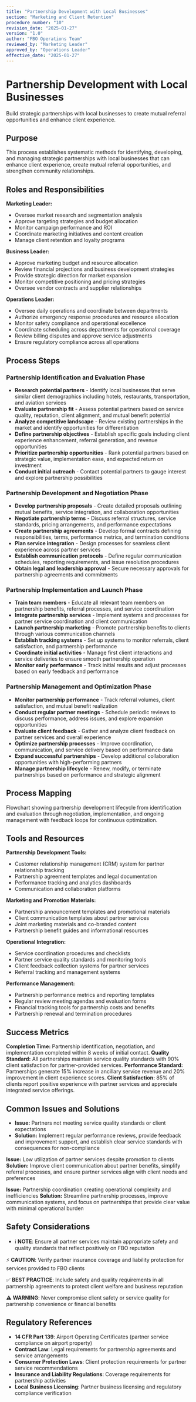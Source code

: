```yaml
---
title: "Partnership Development with Local Businesses"
section: "Marketing and Client Retention"
procedure_number: "10"
revision_date: "2025-01-27"
version: "1.0"
author: "FBO Operations Team"
reviewed_by: "Marketing Leader"
approved_by: "Operations Leader"
effective_date: "2025-01-27"
---
```


# Partnership Development with Local Businesses

Build strategic partnerships with local businesses to create mutual referral opportunities and enhance client experience.

## Purpose

This process establishes systematic methods for identifying, developing, and managing strategic partnerships with local businesses that can enhance client experience, create mutual referral opportunities, and strengthen community relationships.

## Roles and Responsibilities

**Marketing Leader:**

- Oversee market research and segmentation analysis
- Approve targeting strategies and budget allocation
- Monitor campaign performance and ROI
- Coordinate marketing initiatives and content creation
- Manage client retention and loyalty programs

**Business Leader:**

- Approve marketing budget and resource allocation
- Review financial projections and business development strategies
- Provide strategic direction for market expansion
- Monitor competitive positioning and pricing strategies
- Oversee vendor contracts and supplier relationships

**Operations Leader:**

- Oversee daily operations and coordinate between departments
- Authorize emergency response procedures and resource allocation
- Monitor safety compliance and operational excellence
- Coordinate scheduling across departments for operational coverage
- Review billing disputes and approve service adjustments
- Ensure regulatory compliance across all operations
## Process Steps

### Partnership Identification and Evaluation Phase

- **Research potential partners** - Identify local businesses that serve similar client demographics including hotels, restaurants, transportation, and aviation services
- **Evaluate partnership fit** - Assess potential partners based on service quality, reputation, client alignment, and mutual benefit potential
- **Analyze competitive landscape** - Review existing partnerships in the market and identify opportunities for differentiation
- **Define partnership objectives** - Establish specific goals including client experience enhancement, referral generation, and revenue opportunities
- **Prioritize partnership opportunities** - Rank potential partners based on strategic value, implementation ease, and expected return on investment
- **Conduct initial outreach** - Contact potential partners to gauge interest and explore partnership possibilities

### Partnership Development and Negotiation Phase

- **Develop partnership proposals** - Create detailed proposals outlining mutual benefits, service integration, and collaboration opportunities
- **Negotiate partnership terms** - Discuss referral structures, service standards, pricing arrangements, and performance expectations
- **Create partnership agreements** - Develop formal contracts defining responsibilities, terms, performance metrics, and termination conditions
- **Plan service integration** - Design processes for seamless client experience across partner services
- **Establish communication protocols** - Define regular communication schedules, reporting requirements, and issue resolution procedures
- **Obtain legal and leadership approval** - Secure necessary approvals for partnership agreements and commitments

### Partnership Implementation and Launch Phase

- **Train team members** - Educate all relevant team members on partnership benefits, referral processes, and service coordination
- **Integrate partnership services** - Implement systems and processes for partner service coordination and client communication
- **Launch partnership marketing** - Promote partnership benefits to clients through various communication channels
- **Establish tracking systems** - Set up systems to monitor referrals, client satisfaction, and partnership performance
- **Coordinate initial activities** - Manage first client interactions and service deliveries to ensure smooth partnership operation
- **Monitor early performance** - Track initial results and adjust processes based on early feedback and performance

### Partnership Management and Optimization Phase

- **Monitor partnership performance** - Track referral volumes, client satisfaction, and mutual benefit realization
- **Conduct regular partner meetings** - Schedule periodic reviews to discuss performance, address issues, and explore expansion opportunities
- **Evaluate client feedback** - Gather and analyze client feedback on partner services and overall experience
- **Optimize partnership processes** - Improve coordination, communication, and service delivery based on performance data
- **Expand successful partnerships** - Develop additional collaboration opportunities with high-performing partners
- **Manage partnership lifecycle** - Renew, modify, or terminate partnerships based on performance and strategic alignment

## Process Mapping

Flowchart showing partnership development lifecycle from identification and evaluation through negotiation, implementation, and ongoing management with feedback loops for continuous optimization.

## Tools and Resources

**Partnership Development Tools:**

- Customer relationship management (CRM) system for partner relationship tracking
- Partnership agreement templates and legal documentation
- Performance tracking and analytics dashboards
- Communication and collaboration platforms

**Marketing and Promotion Materials:**

- Partnership announcement templates and promotional materials
- Client communication templates about partner services
- Joint marketing materials and co-branded content
- Partnership benefit guides and informational resources

**Operational Integration:**

- Service coordination procedures and checklists
- Partner service quality standards and monitoring tools
- Client feedback collection systems for partner services
- Referral tracking and management systems

**Performance Management:**

- Partnership performance metrics and reporting templates
- Regular review meeting agendas and evaluation forms
- Financial tracking tools for partnership costs and benefits
- Partnership renewal and termination procedures

## Success Metrics

**Completion Time:** Partnership identification, negotiation, and implementation completed within 8 weeks of initial contact.
**Quality Standard:** All partnerships maintain service quality standards with 90% client satisfaction for partner-provided services.
**Performance Standard:** Partnerships generate 15% increase in ancillary service revenue and 20% improvement in client experience scores.
**Client Satisfaction:** 85% of clients report positive experience with partner services and appreciate integrated service offerings.

## Common Issues and Solutions

- **Issue:** Partners not meeting service quality standards or client expectations
- **Solution:** Implement regular performance reviews, provide feedback and improvement support, and establish clear service standards with consequences for non-compliance




**Issue:** Low utilization of partner services despite promotion to clients
**Solution:** Improve client communication about partner benefits, simplify referral processes, and ensure partner services align with client needs and preferences

**Issue:** Partnership coordination creating operational complexity and inefficiencies
**Solution:** Streamline partnership processes, improve communication systems, and focus on partnerships that provide clear value with minimal operational burden

## Safety Considerations

- ℹ️ **NOTE**: Ensure all partner services maintain appropriate safety and quality standards that reflect positively on FBO reputation



⚡ **CAUTION**: Verify partner insurance coverage and liability protection for services provided to FBO clients

✅ **BEST PRACTICE**: Include safety and quality requirements in all partnership agreements to protect client welfare and business reputation

⚠️ **WARNING**: Never compromise client safety or service quality for partnership convenience or financial benefits

## Regulatory References

- **14 CFR Part 139**: Airport Operating Certificates (partner service compliance on airport property)
- **Contract Law**: Legal requirements for partnership agreements and service arrangements
- **Consumer Protection Laws**: Client protection requirements for partner service recommendations
- **Insurance and Liability Regulations**: Coverage requirements for partnership activities
- **Local Business Licensing**: Partner business licensing and regulatory compliance verification

